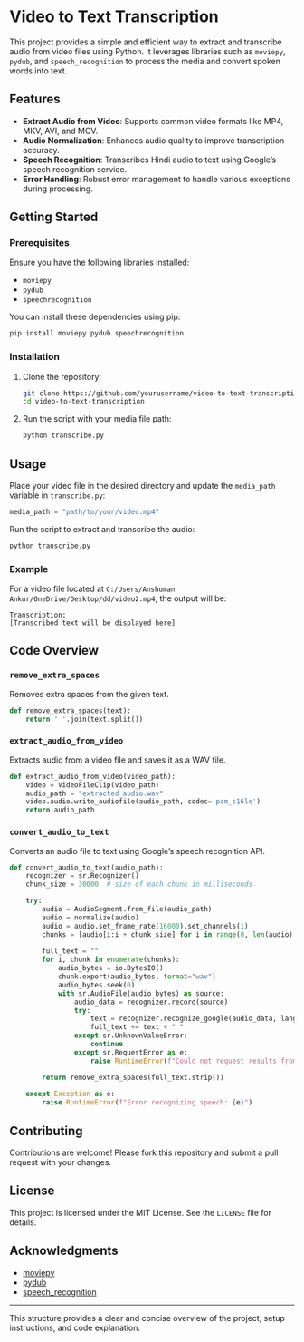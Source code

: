 # Video to Text Transcription

This project provides a simple and efficient way to extract and transcribe audio from video files using Python. It leverages libraries such as `moviepy`, `pydub`, and `speech_recognition` to process the media and convert spoken words into text.

## Features

- **Extract Audio from Video**: Supports common video formats like MP4, MKV, AVI, and MOV.
- **Audio Normalization**: Enhances audio quality to improve transcription accuracy.
- **Speech Recognition**: Transcribes Hindi audio to text using Google’s speech recognition service.
- **Error Handling**: Robust error management to handle various exceptions during processing.

## Getting Started

### Prerequisites

Ensure you have the following libraries installed:

- `moviepy`
- `pydub`
- `speechrecognition`

You can install these dependencies using pip:

```bash
pip install moviepy pydub speechrecognition
```

### Installation

1. Clone the repository:
    ```bash
    git clone https://github.com/yourusername/video-to-text-transcription.git
    cd video-to-text-transcription
    ```

2. Run the script with your media file path:
    ```bash
    python transcribe.py
    ```

## Usage

Place your video file in the desired directory and update the `media_path` variable in `transcribe.py`:

```python
media_path = "path/to/your/video.mp4"
```

Run the script to extract and transcribe the audio:

```bash
python transcribe.py
```

### Example

For a video file located at `C:/Users/Anshuman Ankur/OneDrive/Desktop/dd/video2.mp4`, the output will be:

```
Transcription:
[Transcribed text will be displayed here]
```

## Code Overview

### `remove_extra_spaces`

Removes extra spaces from the given text.

```python
def remove_extra_spaces(text):
    return ' '.join(text.split())
```

### `extract_audio_from_video`

Extracts audio from a video file and saves it as a WAV file.

```python
def extract_audio_from_video(video_path):
    video = VideoFileClip(video_path)
    audio_path = "extracted_audio.wav"
    video.audio.write_audiofile(audio_path, codec='pcm_s16le')
    return audio_path
```

### `convert_audio_to_text`

Converts an audio file to text using Google’s speech recognition API.

```python
def convert_audio_to_text(audio_path):
    recognizer = sr.Recognizer()
    chunk_size = 30000  # size of each chunk in milliseconds

    try:
        audio = AudioSegment.from_file(audio_path)
        audio = normalize(audio)
        audio = audio.set_frame_rate(16000).set_channels(1)
        chunks = [audio[i:i + chunk_size] for i in range(0, len(audio), chunk_size)]
        
        full_text = ""
        for i, chunk in enumerate(chunks):
            audio_bytes = io.BytesIO()
            chunk.export(audio_bytes, format="wav")
            audio_bytes.seek(0)
            with sr.AudioFile(audio_bytes) as source:
                audio_data = recognizer.record(source)
                try:
                    text = recognizer.recognize_google(audio_data, language="hi-IN")
                    full_text += text + " "
                except sr.UnknownValueError:
                    continue
                except sr.RequestError as e:
                    raise RuntimeError(f"Could not request results from Google Speech Recognition service; {e}")

        return remove_extra_spaces(full_text.strip())
    
    except Exception as e:
        raise RuntimeError(f"Error recognizing speech: {e}")
```

## Contributing

Contributions are welcome! Please fork this repository and submit a pull request with your changes.

## License

This project is licensed under the MIT License. See the `LICENSE` file for details.

## Acknowledgments

- [moviepy](https://github.com/Zulko/moviepy)
- [pydub](https://github.com/jiaaro/pydub)
- [speech_recognition](https://github.com/Uberi/speech_recognition)

---

This structure provides a clear and concise overview of the project, setup instructions, and code explanation.
